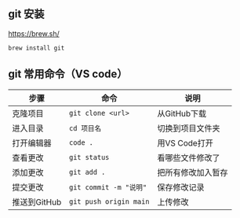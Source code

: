 ## git 安装
https://brew.sh/ 

`brew install git`

## git 常用命令（VS code）
| 步骤        | 命令                     | 说明         |
| --------- | ---------------------- | ---------- |
| 克隆项目      | `git clone <url>`      | 从GitHub下载  |
| 进入目录      | `cd 项目名`               | 切换到项目文件夹   |
| 打开编辑器     | `code .`               | 用VS Code打开 |
| 查看更改      | `git status`           | 看哪些文件修改了   |
| 添加更改      | `git add .`            | 把所有修改加入暂存  |
| 提交更改      | `git commit -m "说明"`   | 保存修改记录     |
| 推送到GitHub | `git push origin main` | 上传修改       |


